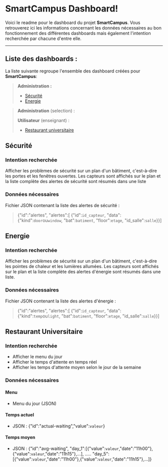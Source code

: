 SmartCampus Dashboard!
=====================


Voici le readme pour le dashboard du projet **SmartCampus**. Vous retrouverez ici les informations concernant les données nécessaires au bon fonctionnement des différentes dashboards mais également l'intention recherchée par chacune d'entre elle.

----------


Liste des dashboards :
---------

La liste suivante regroupe l'ensemble des dashboard créées pour **SmartCampus**:

> **Administration :**
>
> - [Sécurité](#-sécurité)
> - [Energie](#-energie)



> **Administration** (selection) :
> 
> **Utilisateur** (enseignant) :
>
> - [Restaurant universitaire](#-restaurant-universitaire)


## Sécurité

### Intention recherchée
Afficher les problèmes de sécurité sur un plan d'un bâtiment, c'est-à-dire les portes et les fenêtres ouvertes.
Les capteurs sont affichés sur le plan et la liste complète des alertes de sécurité sont résumés dans une liste

### Données nécessaires
Fichier JSON contenant la liste des alertes de sécurité :
> {"id":"alertes",
>  "alertes":[
>   {"id":`id_capteur`,
>    "data":{"kind":`door`ou`window`,
>            "bat":`batiment`,
>            "floor":`etage`,
>            "id_salle":`salle`}}]



## Energie

### Intention recherchée
Afficher les problèmes de sécurité sur un plan d'un bâtiment, c'est-à-dire les pointes de chaleur et les lumières allumées.
Les capteurs sont affichés sur le plan et la liste complète des alertes d'énergie sont résumés dans une liste.

### Données nécessaires
Fichier JSON contenant la liste des alertes d'énergie :
> {"id":"alertes",
>  "alertes":[
>   {"id":`id_capteur`,
>    "data":{"kind":`temp`ou`light`,
>            "bat":`batiment`,
>            "floor":`etage`,
>            "id_salle":`salle`}}]



## Restaurant Universitaire

### Intention recherchée
- Afficher le menu du jour
- Afficher le temps d'attente en temps réel
- Afficher les temps d'attente moyen selon le jour de la semaine

### Données nécessaires
#### Menu
- Menu du jour (JSON)
#### Temps actuel
- JSON : {"id":"actual-waiting","value":`valeur`}
#### Temps moyen
- JSON : {"id":"avg-waiting",
          "day_1":[{"value":`valeur`,"date":"11h00"},{"value":`valeur`,"date":"11h15"},...],
.....
"day_5":[{"value":`valeur`,"date":"11h00"},{"value":`valeur`,"date":"11h15"},...]}

